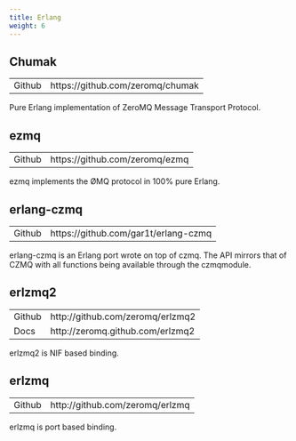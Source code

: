 ```yaml
---
title: Erlang
weight: 6
---
```


## Chumak

<table>
<tr><td>Github</td><td>https://github.com/zeromq/chumak</td></tr>
</table>

Pure Erlang implementation of ZeroMQ Message Transport Protocol.

## ezmq

<table>
<tr><td>Github</td><td>https://github.com/zeromq/ezmq</td></tr>
</table>

ezmq implements the ØMQ protocol in 100% pure Erlang.

## erlang-czmq

<table>
<tr><td>Github</td><td>https://github.com/gar1t/erlang-czmq</td></tr>
</table>


erlang-czmq is an Erlang port wrote on top of czmq. The API mirrors that of CZMQ with all functions being available through the czmqmodule.

## erlzmq2

<table>
<tr><td>Github</td><td>http://github.com/zeromq/erlzmq2</td></tr>
<tr><td>Docs</td><td>http://zeromq.github.com/erlzmq2</td></tr>
</table>

erlzmq2 is NIF based binding.

## erlzmq

<table>
<tr><td>Github</td><td>http://github.com/zeromq/erlzmq</td></tr>
</table>

erlzmq is port based binding.
